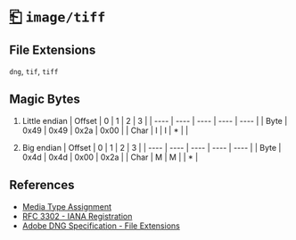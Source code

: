 # [⎗](../README.md) `image/tiff`

## File Extensions

`dng`, `tif`, `tiff`

## Magic Bytes

1. Little endian
   | Offset | 0 | 1 | 2 | 3 |
   | ---- | ---- | ---- | ---- | ---- |
   | Byte | 0x49 | 0x49 | 0x2a | 0x00 |
   | Char | I | I | \* | |

2. Big endian
   | Offset | 0 | 1 | 2 | 3 |
   | ---- | ---- | ---- | ---- | ---- |
   | Byte | 0x4d | 0x4d | 0x00 | 0x2a |
   | Char | M | M | | \* |

## References

- [Media Type Assignment](https://www.iana.org/assignments/media-types/image/tiff)
- [RFC 3302 - IANA Registration](https://datatracker.ietf.org/doc/html/rfc3302#section-6)
- [Adobe DNG Specification - File Extensions](https://helpx.adobe.com/content/dam/help/en/photoshop/pdf/DNG_Spec_1_7_1_0.pdf)
